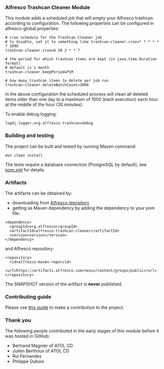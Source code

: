 ### Alfresco Trashcan Cleaner Module
This module adds a scheduled job that will empty your Alfresco trashcan according to configuration. The following properties can be configured in alfresco-global.properties:

~~~
# cron schedule for the Trashcan Cleaner job
# to disable, set it to something like trashcan-cleaner.cron=* * * * * ? 2099
trashcan-cleaner.cron=0 30 2 * * ?

# the period for which trashcan items are kept (in java.time.Duration format)
# default is 1 month
trashcan-cleaner.keepPeriod=P1M

# how many trashcan items to delete per job run
trashcan-cleaner.deleteBatchCount=1000
~~~

In the above configuration the scheduled process will clean all deleted items older than one day to a maximum of 1000 (each execution) each hour at the middle of the hour (30 minutes).

To enable debug logging:

~~~
log4j.logger.org.alfresco.trashcan=debug
~~~
### Building and testing
The project can be built and tested by running Maven command:
~~~
mvn clean install
~~~
The tests require a database connection (PostgreSQL by default), see [pom.xml](pom.xml) for details.

### Artifacts
The artifacts can be obtained by:
* downloading from [Alfresco repository](https://artifacts.alfresco.com/nexus/content/groups/public)
* getting as Maven dependency by adding the dependency to your pom file:
~~~
<dependency>
  <groupId>org.alfresco</groupId>
  <artifactId>alfresco-trashcan-cleaner</artifactId>
  <version>version</version>
</dependency>
~~~
and Alfresco repository:
~~~
<repository>
  <id>alfresco-maven-repo</id>
  <url>https://artifacts.alfresco.com/nexus/content/groups/public</url>
</repository>
~~~
The SNAPSHOT version of the artifact is **never** published.

### Contributing guide
Please use [this guide](CONTRIBUTING.md) to make a contribution to the project.

### Thank you
The following people contributed in the early stages of this module before it was hosted in GitHub:

* Bertrand Magnier of ATOL CD
* Julien Berthoux of ATOL CD
* Rui Fernandes
* Philippe Dubois
